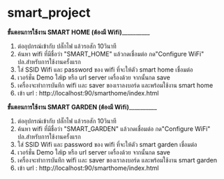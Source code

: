 # smart_project


________________ขั้นตอนการใช้งาน SMART HOME (ต้องมี Wifi)__________________________


1. ต่ออุปกรณ์เข้ากับ ปลั๊กไฟ แล้วรอสัก 10วินาที
2. ค้นหา wifi ที่มีชื่อว่า "SMART_HOME"  แล้วกดเชื่อมต่อ กด"Configure WiFi"  ปล.สำหรับการใช้งานครั้งแรก
3. ใส่ SSID Wifi และ password ของ wifi ที่จะให้ตัว smart home เชื่อมต่อ 
4. เวอร์ชั่น Demo ใส่ip หรือ url server เครื่องด้วย  จากนั้นกด save
5. เครื่องจะทำการบันทึก wifi เเละ saver ของเราลงบอร์ด และพร้อมใช้งาน smart home
6. เข้า url : http://localhost:90/smarthome/index.html


________________ขั้นตอนการใช้งาน SMART GARDEN (ต้องมี Wifi)__________________________


1. ต่ออุปกรณ์เข้ากับ ปลั๊กไฟ แล้วรอสัก 10วินาที
2. ค้นหา wifi ที่มีชื่อว่า "SMART_GARDEN"  แล้วกดเชื่อมต่อ กด"Configure WiFi"  ปล.สำหรับการใช้งานครั้งแรก
3. ใส่ SSID Wifi และ password ของ wifi ที่จะให้ตัว smart garden เชื่อมต่อ 
4. เวอร์ชั่น Demo ใส่ip หรือ url server เครื่องด้วย  จากนั้นกด save
5. เครื่องจะทำการบันทึก wifi เเละ saver ของเราลงบอร์ด และพร้อมใช้งาน smart garden
6. เข้า url : http://localhost:90/smarthome/index.html